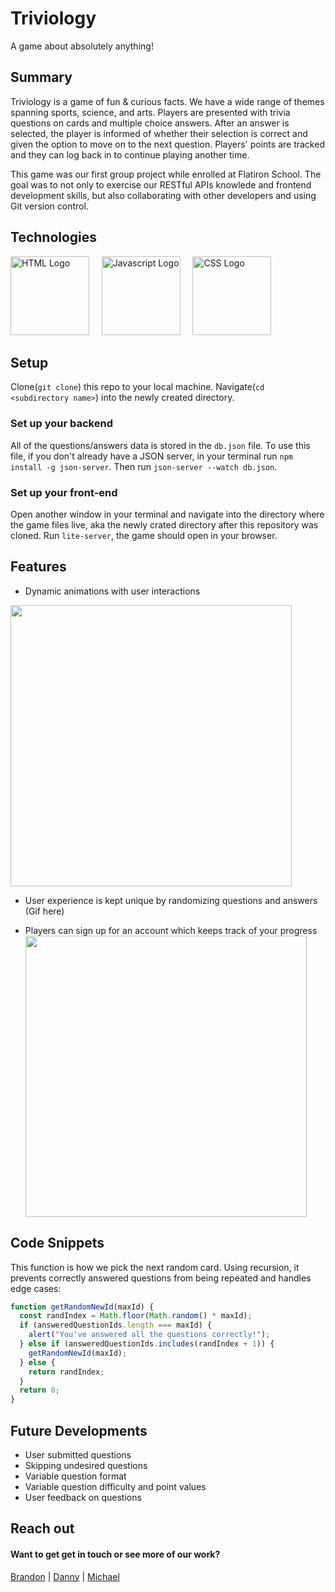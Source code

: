 
# Triviology
A game about absolutely anything!

## Summary
Triviology is a game of fun & curious facts. We have a wide range of themes spanning sports, science, and arts. Players are presented with trivia questions on cards and multiple choice answers. After an answer is selected, the player is informed of whether their selection is correct and given the option to move on to the next question. Players' points are tracked and they can log back in to continue playing another time.

This game was our first group project while enrolled at Flatiron School. The goal was to not only to exercise our RESTful APIs knowlede and frontend development skills, but also collaborating with other developers and using Git version control.

## Technologies
<img src="https://www.w3.org/html/logo/img/mark-word-icon.png" alt="HTML Logo" height="126">&nbsp;&nbsp;&nbsp;&nbsp;&nbsp;<img src="https://upload.wikimedia.org/wikipedia/commons/6/6a/JavaScript-logo.png" alt="Javascript Logo" height="126">&nbsp;&nbsp;&nbsp;&nbsp;&nbsp;<img src="https://upload.wikimedia.org/wikipedia/commons/thumb/3/3d/CSS.3.svg/730px-CSS.3.svg.png" alt="CSS Logo" height="126">

## Setup
Clone(`git clone`) this repo to your local machine. Navigate(`cd <subdirectory name>`) into the newly created directory. 

### Set up your backend
All of the questions/answers data is stored in the `db.json` file. To use this file, if you don't already have a JSON server, in your terminal run `npm install -g json-server`. Then run `json-server --watch db.json`. 

### Set up your front-end
Open another window in your terminal and navigate into the directory where the game files live, aka the newly crated directory after this repository was cloned. Run `lite-server`, the game should open in your browser.

## Features
* Dynamic animations with user interactions
<img src='https://media.giphy.com/media/GgEvaZ7EawNwiivAYX/giphy.gif' height='450'>

* User experience is kept unique by randomizing questions and answers
    (Gif here)

* Players can sign up for an account which keeps track of your progress
    <img src='https://media.giphy.com/media/EfbZw61amWDRpD0nVB/giphy.gif' height='450'>

## Code Snippets
This function is how we pick the next random card. Using recursion, it prevents correctly answered questions from being repeated and handles edge cases:
```javascript
function getRandomNewId(maxId) {
  const randIndex = Math.floor(Math.random() * maxId);
  if (answeredQuestionIds.length === maxId) {
    alert("You've answered all the questions correctly!");
  } else if (answeredQuestionIds.includes(randIndex + 1)) {
    getRandomNewId(maxId);
  } else {
    return randIndex;
  }
  return 0;
}
```

## Future Developments
* User submitted questions
* Skipping undesired questions
* Variable question format
* Variable question difficulty and point values
* User feedback on questions
  

## Reach out
#### Want to get get in touch or see more of our work?
  [Brandon](https://github.com/brandonefields) |
  [Danny](https://github.com/dannyirwin) |
  [Michael](https://github.com/stevemr77)
